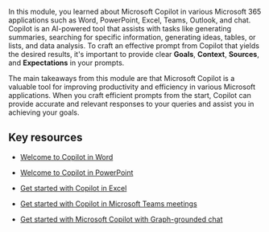 In this module, you learned about Microsoft Copilot in various Microsoft 365 applications such as Word, PowerPoint, Excel, Teams, Outlook, and chat. Copilot is an AI-powered tool that assists with tasks like generating summaries, searching for specific information, generating ideas, tables, or lists, and data analysis. To craft an effective prompt from Copilot that yields the desired results, it's important to provide clear **Goals**, **Context**, **Sources**, and **Expectations** in your prompts.

The main takeaways from this module are that Microsoft Copilot is a valuable tool for improving productivity and efficiency in various Microsoft applications. When you craft efficient prompts from the start, Copilot can provide accurate and relevant responses to your queries and assist you in achieving your goals.

## Key resources

- [Welcome to Copilot in Word](https://support.microsoft.com/en-us/office/welcome-to-copilot-in-word-2135e85f-a467-463b-b2f0-c51a46d625d1)

- [Welcome to Copilot in PowerPoint](https://support.microsoft.com/office/welcome-to-copilot-in-powerpoint-57133c75-24c0-4519-8096-d0dadf25fb8d)

- [Get started with Copilot in Excel](https://support.microsoft.com/office/get-started-with-copilot-in-excel-d7110502-0334-4b4f-a175-a73abdfc118a)

- [Get started with Copilot in Microsoft Teams meetings](https://support.microsoft.com/office/get-started-with-copilot-in-microsoft-teams-meetings-0bf9dd3c-96f7-44e2-8bb8-790bedf066b1)

- [Get started with Microsoft Copilot with Graph-grounded chat](https://support.microsoft.com/topic/get-started-with-microsoft-365-chat-5b00a52d-7296-48ee-b938-b95b7209f737)